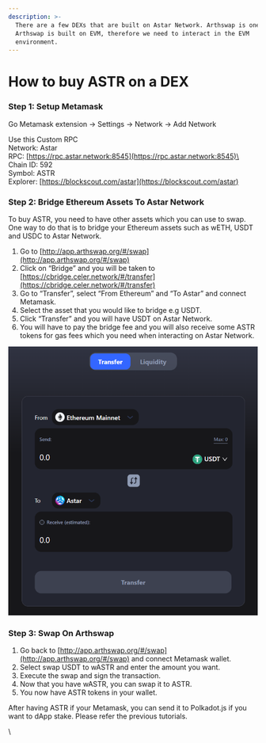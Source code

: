 ```yaml
---
description: >-
  There are a few DEXs that are built on Astar Network. Arthswap is one of them.
  Arthswap is built on EVM, therefore we need to interact in the EVM
  environment.
---
```


# How to buy ASTR on a DEX

### Step 1: Setup Metamask

Go Metamask extension -> Settings -> Network -> Add Network

Use this Custom RPC\
Network: Astar\
RPC: [https://rpc.astar.network:8545](https://rpc.astar.network:8545)\
Chain ID: 592\
Symbol: ASTR\
Explorer: [https://blockscout.com/astar](https://blockscout.com/astar)



### Step 2: Bridge Ethereum Assets To Astar Network <a href="#2148" id="2148"></a>



To buy ASTR, you need to have other assets which you can use to swap. One way to do that is to bridge your Ethereum assets such as wETH, USDT and USDC to Astar Network.

1. Go to [http://app.arthswap.org/#/swap](http://app.arthswap.org/#/swap)
2. Click on “Bridge” and you will be taken to [https://cbridge.celer.network/#/transfer](https://cbridge.celer.network/#/transfer)
3. Go to “Transfer”, select “From Ethereum” and “To Astar” and connect Metamask.
4. Select the asset that you would like to bridge e.g USDT.
5. Click “Transfer” and you will have USDT on Astar Network.
6. You will have to pay the bridge fee and you will also receive some ASTR tokens for gas fees which you need when interacting on Astar Network.

![](<../.gitbook/assets/image (119) (2).png>)

### Step 3: Swap On Arthswap <a href="#0da0" id="0da0"></a>

1. Go back to [http://app.arthswap.org/#/swap](http://app.arthswap.org/#/swap) and connect Metamask wallet.
2. Select swap USDT to wASTR and enter the amount you want.
3. Execute the swap and sign the transaction.
4. Now that you have wASTR, you can swap it to ASTR.
5. You now have ASTR tokens in your wallet.

After having ASTR if your Metamask, you can send it to Polkadot.js if you want to dApp stake. Please refer the previous tutorials.



\




